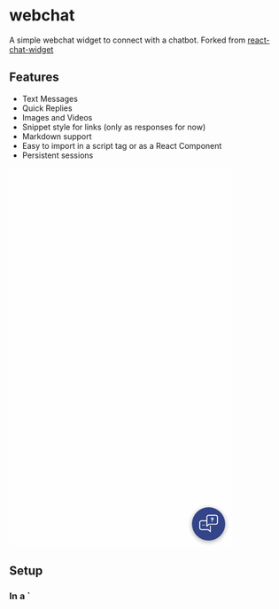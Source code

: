 # webchat

A simple webchat widget to connect with a chatbot. Forked from [react-chat-widget](https://github.com/Wolox/react-chat-widget)
## Features

- Text Messages
- Quick Replies
- Images and Videos
- Snippet style for links (only as responses for now)
- Markdown support
- Easy to import in a script tag or as a React Component
- Persistent sessions

![demonstration](./assets/chat-demonstration.gif)

## Setup

### In a `<script> tag

In your `<body/>`:
```javascript
<div id="webchat"/>
<script src="https://storage.googleapis.com/mrbot-cdn/webchat-0.5.0.js"></script>
<script>
  WebChat.default.init({
    selector: "#webchat",
    initPayload: "/get_started",
    interval: 1000, // 1000 ms between each message
    customData: {"userId": "123"}, // arbitrary custom data. Stay minimal as this will be added to the socket
    socketUrl: "http://localhost:5500",
    socketPath: "/socket.io/",
    title: "Title",
    subtitle: "Subtitle",
    inputTextFieldHint: "Type a message...",
    connectingText: "Waiting for server...",
    fullScreenMode: false,
    profileAvatar: "http://to.avat.ar",
    openLauncherImage: 'myCustomOpenImage.png',
    closeLauncherImage: 'myCustomCloseImage.png',
    params: {
      images: {
        dims: {
          width: 300,
          height: 200,
        }
      },
      storage: "local"
    }
  })
</script>
```

About images: `width` and `height` define the size in pixels that images in messages are crop-scaled to. If not present, the image will scale to the maximum width of the container and the image.

It is recommended to use a particular version (i.e. "webchat-<version>.js") however the file "webchat-latest.js"
is also available and is updated continuously with the latest version.

### As a React component

Install the package from GitHub by running:
```bash
npm install mrbot-ai/rasa-webchat
```

Then once it is installed it can be implemented as follows.

```javascript
import { Widget } from 'rasa-webchat';

function CustomWidget = () => {
  return (
    <Widget
      interval={2000}
      initPayload={"/get_started"}
      socketUrl={"http://localhost:5500"}
      socketPath={"/socket.io/"}
      customData: {"userId": "123"}, // arbitrary custom data. Stay minimal as this will be added to the socket
      title={"Title"}
      inputTextFieldHint={"Type a message..."}
      connectingText={"Waiting for server..."}
      embedded={true}
      openLauncherImage="myCustomOpenImage.png"
      closeLauncherImage="myCustomCloseImage.png"
      params={{
        images: {
          dims: {
            width: 300,
            height: 200
          }
        },
        storage: "local"
      }}
    />
  )
}
```

- Make sure to have the prop `embedded`
set to `true` if you don't want to see the launcher.

### Backend

#### Rasa Core

Use the SocketIOInput channel: See [instructions in the Rasa Core documentation](https://rasa.com/docs/core/connectors/#socketio-connector)

If you want to process `customData` in Rasa Core you have to [create a new channel](https://rasa.com/docs/core/connectors/#custom-channels). Use channel `rasa_core.channels.socketio` as a template for your new channel. In such channel `customData` can be retrieved via `data['customData']`. Then you can  modify `sender_id`, save `customData` to the database, fill slots or whatever you need to with your additional data.

#### Others
Your backend must expose a socket with [socket.io](http://socket.io)

##### Receiving messages from the chat

```python
@socketio.on('user_uttered')
    def handle_message(message):
        # do something
```

##### Sending messages from the backend to the chat widget

###### sending plain text

```python
emit('bot_uttered', {"text": "hello"}, room=session_id)
```

###### sending quick replies

```python
message = {
  "text": "Happy?",
  "quick_replies":[
    {"title":"Yes", "payload":"/affirm"},
    {"title":"No", "payload":"/deny"}
  ]}
emit('bot_uttered', message, room=socket_id)
```

###### sending a link Snippet

Admittedly a bit far fetched, thinking that Snippets would evolve to carousels
of generic templates :)

```python
message = {
  "attachment":{
    "type":"template",
    "payload":{
      "template_type":"generic",
      "elements":[
        {
          "title":"Title",
          "buttons":[ {
            "title":"Link name",
            "url": "http://link.url"
          }
        ]
      }
    ]
  }
}
}
emit('bot_uttered', message, room=socket_id)
```

###### sending a Video Message

```python
message = {
  "attachment":{
    "type":"video",
    "payload":{
      "title":"Link name",
      "src": "https://www.youtube.com/watch?v=f3EbDbm8XqY"
    }
  }
}
emit('bot_uttered', message, room=socket_id)
```

###### sending an Image Message

```python
message = {
      "attachment":{
        "type":"image",
        "payload":{
          "title":"Link name",
          "src": "https://encrypted-tbn0.gstatic.com/images?q=tbn:ANd9GcT_IX5FSDQLrwm9qvuXu_g7R9t_-3yBSycZ8OxpRXvMDaTAeBEW"
        }
      }
    }
emit('bot_uttered', message, room=socket_id)
```


## Usage

### Session Persistence

`storage` specifies the location where the the conversation and state of the WebChat is stored in the browser's storage.

`storage: "session"` defines the state to be stored in the session storage. The session storage persists on reload of the page, and is cleared after the browser or tab is closed, or when `sessionStorage.clear()`is called.

`storage: "local"` defines the state to be stored in the local stoage. The local storage persists after the the browser is closed, and is cleared when the cookies of the browser are cleared, or when `localStorage.clear()`is called.



## API

| Method                  |  Description                                                                                                       |
|-------------------------|--------------------------------------------------------------------------------------------------------------------|
| WebChat.toggle()        | Toggle the open/close state of the chat window, send initPayload if webchat is not initialized and is toggled open |
| WebChat.open()          | Open the chat window, send initPayload if webchat is not initialized                                               |
| WebChat.close()         | Close the chat window                                                                                              |
| WebChat.isOpen()     | Get the open/closed state of the widget                                                                               |
| WebChat.show()          | Show the chat widget, send initPayload if the chat is in open state and not initialized                            |
| WebChat.hide()          | Hide the chat widget                                                                                               |
| WebChat.isVisible()     | Get the shown/hidden state of the widget                                                                           |



## Styles

hierarchy:
```
.conversation-container
  |-- .header
        |-- .title
        |-- .close-function
        |-- .loading
  |-- .messages-container
        |-- .message
              |-- .client
              |-- .response
        |-- .replies
              |-- .reply
              |-- .response
        |-- .snippet
              |-- .snippet-title
              |-- .snippet-details
              |-- .link
        |-- .imageFrame
        |-- .videoFrame
  |-- .sender
        |-- .new-message
        |-- .send
```

| Class                   |  Description                                                        |
|-------------------------|---------------------------------------------------------------------|
| .widget-container       | The div containing the chatbox of the default version               |
| .widget-embedded        | div of the embedded chatbox (using embedded prop)                   |
| .full-screen            | div of the fullscreen chatbox (using fullScreenMode prop)           |
| .conversation-container | the parent div containing the header, message-container and sender  |
| .messages-container     | the central area where the messages appear                          |
| .sender                 | div of the bottom area which prompts user input                     |
| .new-message            | the text input element of sender                                    |
| .send                   | the send icon element of sender                                     |
| .header                 | div of the top area with the chatbox header                         |
| .title                  | the title element of the header                                     |
| .close-button           | the close icon of the header                                        |
| .loading                | the loading status element of the header                            |
| .message                | the boxes holding the messages of client and response               |
| .replies                | the area that gives quick reply options                             |
| .snippet                | a component for describing links                                    |
| .imageFrame             | a container for sending images                                      |
| .videoFrame             | a container for sending video                                       |

## Usage with Docker

Since you have to install the package from GitHub, npm will clone the repo to the global .npm directory before
building the module in your node_modules directory. For this reason docker will have trouble installing the package,
of course the global .npm directory doesn't exist in the container. To solve this simply add the following line
in your Dockerfile before the `RUN npm install` command

```docker
RUN mkdir -p /root/.npm
```


## Contributors
[@PHLF](https://github.com/phlf)
[@znat](https://github.com/znat)
[@TheoTomalty](https://github.com/TheoTomalty)
[@Hub4IT](https://github.com/Hub4IT)
[@dliuproduction](https://github.com/dliuproduction)
